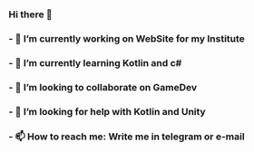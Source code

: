 ### Hi there 👋

### - 🔭 I’m currently working on WebSite for my Institute
### - 🌱 I’m currently learning Kotlin and c#
### - 👯 I’m looking to collaborate on GameDev
### - 🤔 I’m looking for help with Kotlin and Unity
### - 📫 How to reach me: Write me in telegram or e-mail

